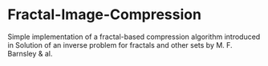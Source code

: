 # Fractal-Image-Compression

Simple implementation of a fractal-based compression algorithm introduced in Solution of an inverse problem for fractals and other sets
by M. F. Barnsley & al. 

